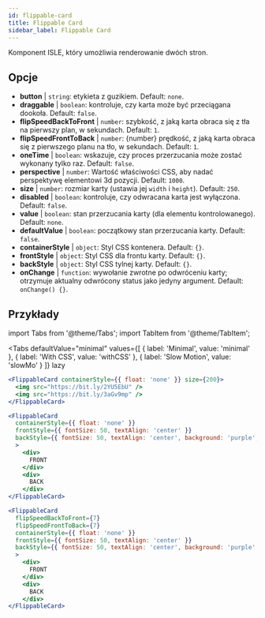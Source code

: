 ```yaml
---
id: flippable-card 
title: Flippable Card
sidebar_label: Flippable Card
---
```


Komponent ISLE, który umożliwia renderowanie dwóch stron.

## Opcje

* __button__ | `string`: etykieta z guzikiem. Default: `none`.
* __draggable__ | `boolean`: kontroluje, czy karta może być przeciągana dookoła. Default: `false`.
* __flipSpeedBackToFront__ | `number`: szybkość, z jaką karta obraca się z tła na pierwszy plan, w sekundach. Default: `1`.
* __flipSpeedFrontToBack__ | `number`: {number} prędkość, z jaką karta obraca się z pierwszego planu na tło, w sekundach. Default: `1`.
* __oneTime__ | `boolean`: wskazuje, czy proces przerzucania może zostać wykonany tylko raz. Default: `false`.
* __perspective__ | `number`: Wartość właściwości CSS, aby nadać perspektywę elementowi 3d pozycji. Default: `1000`.
* __size__ | `number`: rozmiar karty (ustawia jej `width` i `height`). Default: `250`.
* __disabled__ | `boolean`: kontroluje, czy odwracana karta jest wyłączona. Default: `false`.
* __value__ | `boolean`: stan przerzucania karty (dla elementu kontrolowanego). Default: `none`.
* __defaultValue__ | `boolean`: początkowy stan przerzucania karty. Default: `false`.
* __containerStyle__ | `object`: Styl CSS kontenera. Default: `{}`.
* __frontStyle__ | `object`: Styl CSS dla frontu karty. Default: `{}`.
* __backStyle__ | `object`: Styl CSS tylnej karty. Default: `{}`.
* __onChange__ | `function`: wywołanie zwrotne po odwróceniu karty; otrzymuje aktualny odwrócony status jako jedyny argument. Default: `onChange() {}`.


## Przykłady

import Tabs from '@theme/Tabs';
import TabItem from '@theme/TabItem';

<Tabs
    defaultValue="minimal"
    values={[
        { label: 'Minimal', value: 'minimal' },
        { label: 'With CSS', value: 'withCSS' },
        { label: 'Slow Motion', value: 'slowMo' }
    ]}
    lazy
>

<TabItem value="minimal">

```jsx live
<FlippableCard containerStyle={{ float: 'none' }} size={200}>
  <img src="https://bit.ly/2YU5EbU" />
  <img src="https://bit.ly/3aGv9mp" />
</FlippableCard>
```

</TabItem>

<TabItem value="withCSS">

```jsx live
<FlippableCard 
  containerStyle={{ float: 'none' }} 
  frontStyle={{ fontSize: 50, textAlign: 'center' }} 
  backStyle={{ fontSize: 50, textAlign: 'center', background: 'purple', color: 'white' }} 
  >
    <div>
      FRONT
    </div>
    <div>
      BACK
    </div>
</FlippableCard>
```

</TabItem>

<TabItem value="slowMo">

```jsx live
<FlippableCard 
  flipSpeedBackToFront={7} 
  flipSpeedFrontToBack={7}   
  containerStyle={{ float: 'none' }} 
  frontStyle={{ fontSize: 50, textAlign: 'center' }} 
  backStyle={{ fontSize: 50, textAlign: 'center', background: 'purple', color: 'white' }} 
  >
    <div>
      FRONT
    </div>
    <div>
      BACK
    </div>
</FlippableCard>
```

</TabItem>

</Tabs>
